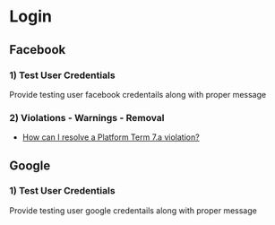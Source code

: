 # Login

## Facebook

### 1) Test User Credentials
Provide testing user facebook credentails along with proper message 

### 2) Violations - Warnings - Removal
- [How can I resolve a Platform Term 7.a violation?](https://developers.facebook.com/community/threads/848902446702755/)

## Google

### 1) Test User Credentials
Provide testing user google credentails along with proper message 
